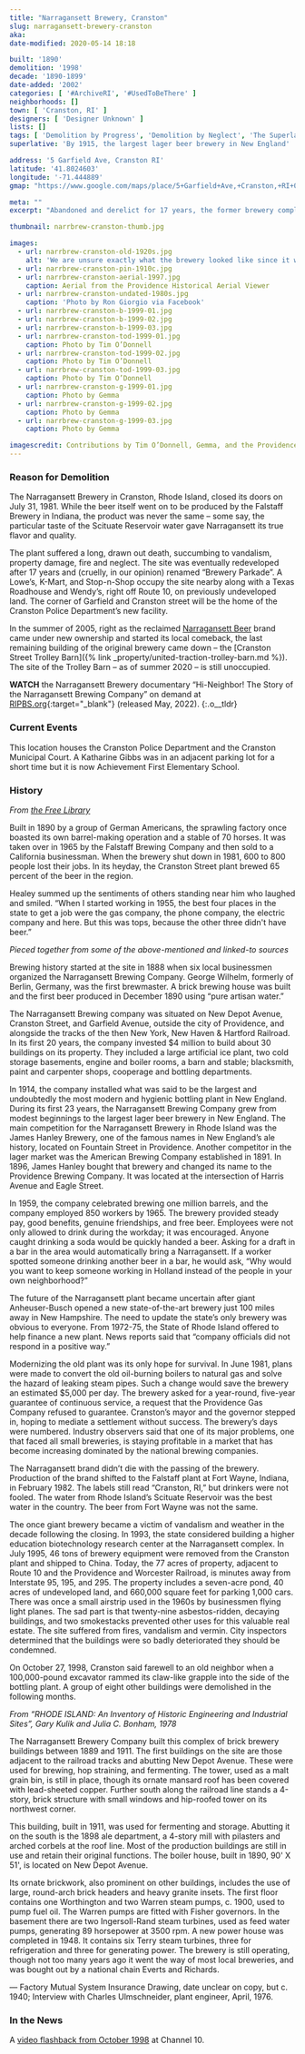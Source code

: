 ```yaml
---
title: "Narragansett Brewery, Cranston"
slug: narragansett-brewery-cranston
aka: 
date-modified: 2020-05-14 18:18

built: '1890'
demolition: '1998'
decade: '1890-1899'
date-added: '2002'
categories: [ '#ArchiveRI', '#UsedToBeThere' ]
neighborhoods: []
town: [ 'Cranston, RI' ]
designers: [ 'Designer Unknown' ]
lists: []
tags: [ 'Demolition by Progress', 'Demolition by Neglect', 'The Superlatives' ]
superlative: 'By 1915, the largest lager beer brewery in New England'

address: '5 Garfield Ave, Cranston RI'
latitude: '41.8024603'
longitude: '-71.444889'
gmap: "https://www.google.com/maps/place/5+Garfield+Ave,+Cranston,+RI+02920/@41.8024603,-71.444889,797m/data=!3m2!1e3!4b1!4m5!3m4!1s0x89e44f63301ec96f:0x1d9280505f48b3ef!8m2!3d41.8024603!4d-71.4427003"

meta: ""
excerpt: "Abandoned and derelict for 17 years, the former brewery complex that once employed 850 people was razed in 1998. The brand has lived on and has since reclaimed its Rhode Island heritage."

thumbnail: narrbrew-cranston-thumb.jpg

images:
  - url: narrbrew-cranston-old-1920s.jpg
    alt: 'We are unsure exactly what the brewery looked like since it was demolished many years ago and there are not many photos of the entire complex. It was multiple buildings, some built as early as 1890'
  - url: narrbrew-cranston-pin-1910c.jpg
  - url: narrbrew-cranston-aerial-1997.jpg
    caption: Aerial from the Providence Historical Aerial Viewer
  - url: narrbrew-cranston-undated-1980s.jpg
    caption: 'Photo by Ron Giorgio via Facebook'
  - url: narrbrew-cranston-b-1999-01.jpg
  - url: narrbrew-cranston-b-1999-02.jpg
  - url: narrbrew-cranston-b-1999-03.jpg
  - url: narrbrew-cranston-tod-1999-01.jpg
    caption: Photo by Tim O’Donnell
  - url: narrbrew-cranston-tod-1999-02.jpg
    caption: Photo by Tim O’Donnell
  - url: narrbrew-cranston-tod-1999-03.jpg
    caption: Photo by Tim O’Donnell
  - url: narrbrew-cranston-g-1999-01.jpg
    caption: Photo by Gemma
  - url: narrbrew-cranston-g-1999-02.jpg
    caption: Photo by Gemma
  - url: narrbrew-cranston-g-1999-03.jpg
    caption: Photo by Gemma

imagescredit: Contributions by Tim O’Donnell, Gemma, and the Providence Historical Aerial Viewer
---
```


### Reason for Demolition

The Narragansett Brewery in Cranston, Rhode Island, closed its doors on July 31, 1981. While the beer itself went on to be produced by the Falstaff Brewery in Indiana, the product was never the same – some say, the particular taste of the Scituate Reservoir water gave Narragansett its true flavor and quality. 

The plant suffered a long, drawn out death, succumbing to vandalism, property damage, fire and neglect. The site was eventually redeveloped after 17 years and (cruelly, in our opinion) renamed “Brewery Parkade”. A Lowe’s, K-Mart, and Stop-n-Shop occupy the site nearby along with a Texas Roadhouse and Wendy’s, right off Route 10, on previously undeveloped land. The corner of Garfield and Cranston street will be the home of the Cranston Police Department’s new facility. 

In the summer of 2005, right as the reclaimed [Narragansett Beer](//www.narragansettbeer.com) brand came under new ownership and started its local comeback, the last remaining building of the original brewery came down – the [Cranston Street Trolley Barn]({% link _property/united-traction-trolley-barn.md %}). The site of the Trolley Barn – as of summer 2020 – is still unoccupied.

**WATCH** the Narragansett Brewery documentary “Hi-Neighbor! The Story of the Narragansett Brewing Company” on demand at [RIPBS.org]( //watch.ripbs.org/show/hi-neighbor-story-narragansett-brewing-company/){:target="_blank"} (released May, 2022).
{:.o__tldr}

### Current Events

This location houses the Cranston Police Department and the Cranston Municipal Court. A Katharine Gibbs was in an adjacent parking lot for a short time but it is now Achievement First Elementary School. 

### History

_From [the Free Library](//www.thefreelibrary.com/108-year-old+Narragansett+Brewery+demolished+in+Cranston%2C+RI.-a053392469)_

Built in 1890 by a group of German Americans, the sprawling factory once boasted its own barrel-making operation and a stable of 70 horses. It was taken over in 1965 by the Falstaff Brewing Company and then sold to a California businessman. When the brewery shut down in 1981, 600 to 800 people lost their jobs. In its heyday, the Cranston Street plant brewed 65 percent of the beer in the region.

Healey summed up the sentiments of others standing near him who laughed and smiled. “When I started working in 1955, the best four places in the state to get a job were the gas company, the phone company, the electric company and here. But this was tops, because the other three didn't have beer.”

_Pieced together from some of the above-mentioned and linked-to sources_

Brewing history started at the site in 1888 when six local businessmen organized the Narragansett Brewing Company. George Wilhelm, formerly of Berlin, Germany, was the first brewmaster. A brick brewing house was built and the first beer produced in December 1890 using “pure artisan water.”

The Narragansett Brewing company was situated on New Depot Avenue, Cranston Street, and Garfield Avenue, outside the city of Providence, and alongside the tracks of the then New York, New Haven & Hartford Railroad. In its first 20 years, the company invested $4 million to build about 30 buildings on its property. They included a large artificial ice plant, two cold storage basements, engine and boiler rooms, a barn and stable; blacksmith, paint and carpenter shops, cooperage and bottling departments.

In 1914, the company installed what was said to be the largest and undoubtedly the most modern and hygienic bottling plant in New England. During its first 23 years, the Narragansett Brewing Company grew from modest beginnings to the largest lager beer brewery in New England. The main competition for the Narragansett Brewery in Rhode Island was the James Hanley Brewery, one of the famous names in New England’s ale history, located on Fountain Street in Providence. Another competitor in the lager market was the American Brewing Company established in 1891. In 1896, James Hanley bought that brewery and changed its name to the Providence Brewing Company. It was located at the intersection of Harris Avenue and Eagle Street.

In 1959, the company celebrated brewing one million barrels, and the company employed 850 workers by 1965. The brewery provided steady pay, good benefits, genuine friendships, and free beer. Employees were not only allowed to drink during the workday; it was encouraged. Anyone caught drinking a soda would be quickly handed a beer. Asking for a draft in a bar in the area would automatically bring a Narragansett. If a worker spotted someone drinking another beer in a bar, he would ask, “Why would you want to keep someone working in Holland instead of the people in your own neighborhood?”

The future of the Narragansett plant became uncertain after giant Anheuser-Busch opened a new state-of-the-art brewery just 100 miles away in New Hampshire. The need to update the state’s only brewery was obvious to everyone. From 1972-75, the State of Rhode Island offered to help finance a new plant. News reports said that “company officials did not respond in a positive way.”

Modernizing the old plant was its only hope for survival. In June 1981, plans were made to convert the old oil-burning boilers to natural gas and solve the hazard of leaking steam pipes. Such a change would save the brewery an estimated $5,000 per day. The brewery asked for a year-round, five-year guarantee of continuous service, a request that the Providence Gas Company refused to guarantee. Cranston’s mayor and the governor stepped in, hoping to mediate a settlement without success. The brewery’s days were numbered. Industry observers said that one of its major problems, one that faced all small breweries, is staying profitable in a market that has become increasing dominated by the national brewing companies.

The Narragansett brand didn’t die with the passing of the brewery. Production of the brand shifted to the Falstaff plant at Fort Wayne, Indiana, in February 1982. The labels still read “Cranston, RI,” but drinkers were not fooled. The water from Rhode Island’s Scituate Reservoir was the best water in the country. The beer from Fort Wayne was not the same.

The once giant brewery became a victim of vandalism and weather in the decade following the closing. In 1993, the state considered building a higher education biotechnology research center at the Narragansett complex. In July 1995, 46 tons of brewery equipment were removed from the Cranston plant and shipped to China. Today, the 77 acres of property, adjacent to Route 10 and the Providence and Worcester Railroad, is minutes away from Interstate 95, 195, and 295. The property includes a seven-acre pond, 40 acres of undeveloped land, and 660,000 square feet for parking 1,000 cars. There was once a small airstrip used in the 1960s by businessmen flying light planes. The sad part is that twenty-nine asbestos-ridden, decaying buildings, and two smokestacks prevented other uses for this valuable real estate. The site suffered from fires, vandalism and vermin. City inspectors determined that the buildings were so badly deteriorated they should be condemned.

On October 27, 1998, Cranston said farewell to an old neighbor when a 100,000-pound excavator rammed its claw-like grapple into the side of the bottling plant. A group of eight other buildings were demolished in the following months.

_From “RHODE ISLAND: An Inventory of Historic Engineering and Industrial Sites”, Gary Kulik and Julia C. Bonham, 1978_

The Narragansett Brewery Company built this complex of brick brewery buildings between 1889 and 1911. The first buildings on the site are those adjacent to the railroad tracks and abutting New Depot Avenue. These were used for brewing, hop straining, and fermenting. The tower, used as a malt grain bin, is still in place, though its ornate mansard roof has been covered with lead-sheeted copper. Further south along the railroad line stands a 4-story, brick structure with small windows and hip-roofed tower on its northwest corner.

This building, built in 1911, was used for fermenting and storage. Abutting it on the south is the 1898 ale department, a 4-story mill with pilasters and arched corbels at the roof line. Most of the production buildings are still in use and retain their original functions. The boiler house, built in 1890, 90' X 51', is located on New Depot Avenue.

Its ornate brickwork, also prominent on other buildings, includes the use of large, round-arch brick headers and heavy granite insets. The first floor contains one Worthington and two Warren steam pumps, c. 1900, used to pump fuel oil. The Warren pumps are fitted with Fisher governors. In the basement there are two Ingersoll-Rand steam turbines, used as feed water pumps, generating 89 horsepower at 3500 rpm. A new power house was completed in 1948. It contains six Terry steam turbines, three for refrigeration and three for generating power. The brewery is still operating, though not too many years ago it went the way of most local breweries, and was bought out by a national chain Everts and Richards.

— Factory Mutual System Insurance Drawing, date unclear on copy, but c. 1940; Interview with Charles Ulmschneider, plant engineer, April, 1976.

### In the News

A [video flashback from October 1998](//turnto10.com/news/videos/flashback-the-demolition-of-the-narragansett-brewery) at Channel 10. 
